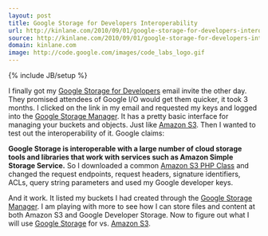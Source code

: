 ```yaml
---
layout: post
title: Google Storage for Developers Interoperability
url: http://kinlane.com/2010/09/01/google-storage-for-developers-interoperability/
source: http://kinlane.com/2010/09/01/google-storage-for-developers-interoperability/
domain: kinlane.com
image: http://code.google.com/images/code_labs_logo.gif
---
```

{% include JB/setup %}<p>
     <img class="alignnone c1"
        title="Google-Developer-Storage"
        src="http://code.google.com/images/code_labs_logo.gif"
        alt=""
        align="right" />I finally got my <a href="http://code.google.com/apis/storage/"
        target="_blank">Google Storage for Developers</a> email invite the other day. They promised attendees of Google I/O would get them quicker, it took 3 months. I clicked on the link in my email and requested my keys and logged into the <a href="https://sandbox.google.com/storage/"
        target="_blank">Google Storage Manager</a>. It has a pretty basic interface for managing your buckets and objects. Just like <a href="../category/amazon/amazon-s3/">Amazon S3</a>. Then I wanted to test out the interoperability of it. Google claims:
</p>

<p class="c2">
     <strong>Google Storage is interoperable with a large number of cloud storage tools and libraries that work with services such as Amazon Simple Storage Service.</strong> So I downloaded a common <a href="http://code.google.com/p/amazon-s3-php-class/"
        target="_blank">Amazon S3 PHP Class</a> and changed the request endpoints, request headers, signature identifiers, ACLs, query string parameters and used my Google developer keys.
</p>

<p>
     And it work. It listed my buckets I had created through the <a href="Google%20Storage%20Manager"
        target="_blank">Google Storage Manager</a>. I am playing with more to see how I can store files and content at both Amazon S3 and Google Developer Storage. Now to figure out what I will use <a href="http://www.kinlane.com/category/google/google-storage-for-developers/"
        target="_blank">Google Storage</a> for vs. <a href="http://www.kinlane.com/category/amazon/amazon-s3/">Amazon S3</a>.
</p>